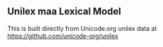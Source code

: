 Unilex maa Lexical Model
----------------------

This is built directly from Unicode.org unilex data at
https://github.com/unicode-org/unilex
